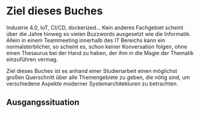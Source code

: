 # Ziel dieses Buches

Industrie 4.0, IoT, CI/CD, dockerized... Kein anderes Fachgebiet scheint über die Jahre hinweg so vielen Buzzwords ausgesetzt wie die Informatik. Allein in einem Teammeeting innerhalb des IT Bereichs kann ein normalsterblicher, so scheint es, schon keiner Konversation folgen, ohne einen Thesaurus bei der Hand zu haben, der ihm in die Magie der Thematik einzuführen vermag.

Ziel dieses Buches ist es anhand einer Studienarbeit einen möglichst großen Querschnitt über alle Themengebiete zu geben, die nötig sind, um verschiedene Aspekte moderner Systemarchitekturen zu betrachten.

## Ausgangssituation
